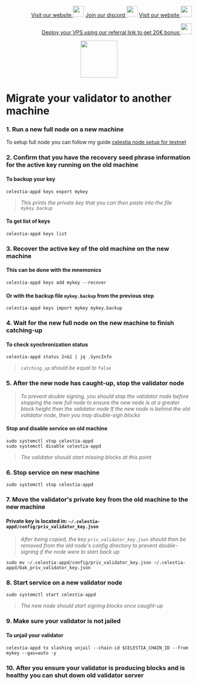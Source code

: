 <p style="font-size:14px" align="right">
<a href="https://kjnodes.com/" target="_blank">Visit our website <img src="https://user-images.githubusercontent.com/50621007/168689709-7e537ca6-b6b8-4adc-9bd0-186ea4ea4aed.png" width="30"/></a>
<a href="https://discord.gg/QmGfDKrA" target="_blank">Join our discord <img src="https://user-images.githubusercontent.com/50621007/176236430-53b0f4de-41ff-41f7-92a1-4233890a90c8.png" width="30"/></a>
<a href="https://kjnodes.com/" target="_blank">Visit our website <img src="https://user-images.githubusercontent.com/50621007/168689709-7e537ca6-b6b8-4adc-9bd0-186ea4ea4aed.png" width="30"/></a>
</p>

<p style="font-size:14px" align="right">
<a href="https://hetzner.cloud/?ref=y8pQKS2nNy7i" target="_blank">Deploy your VPS using our referral link to get 20€ bonus <img src="https://user-images.githubusercontent.com/50621007/174612278-11716b2a-d662-487e-8085-3686278dd869.png" width="30"/></a>
</p>

<p align="center">
  <img height="100" height="auto" src="https://user-images.githubusercontent.com/50621007/170463282-576375f8-fa1e-4fce-8350-6312b415b50d.png">
</p>

# Migrate your validator to another machine

### 1. Run a new full node on a new machine
To setup full node you can follow my guide [celestia node setup for testnet](https://github.com/kj89/testnet_manuals/blob/main/celestia/README.md)

### 2. Confirm that you have the recovery seed phrase information for the active key running on the old machine

#### To backup your key
```
celestia-appd keys export mykey
```
> _This prints the private key that you can then paste into the file `mykey.backup`_

#### To get list of keys
```
celestia-appd keys list
```

### 3. Recover the active key of the old machine on the new machine

#### This can be done with the mnemonics
```
celestia-appd keys add mykey --recover
```

#### Or with the backup file `mykey.backup` from the previous step
```
celestia-appd keys import mykey mykey.backup
```

### 4. Wait for the new full node on the new machine to finish catching-up

#### To check synchronization status
```
celestia-appd status 2>&1 | jq .SyncInfo
```
> _`catching_up` should be equal to `false`_

### 5. After the new node has caught-up, stop the validator node

> _To prevent double signing, you should stop the validator node before stopping the new full node to ensure the new node is at a greater block height than the validator node_
> _If the new node is behind the old validator node, then you may double-sign blocks_

#### Stop and disable service on old machine
```
sudo systemctl stop celestia-appd
sudo systemctl disable celestia-appd
```
> _The validator should start missing blocks at this point_

### 6. Stop service on new machine
```
sudo systemctl stop celestia-appd
```

### 7. Move the validator's private key from the old machine to the new machine
#### Private key is located in: `~/.celestia-appd/config/priv_validator_key.json`

> _After being copied, the key `priv_validator_key.json` should then be removed from the old node's config directory to prevent double-signing if the node were to start back up_
```
sudo mv ~/.celestia-appd/config/priv_validator_key.json ~/.celestia-appd/bak_priv_validator_key.json
```

### 8. Start service on a new validator node
```
sudo systemctl start celestia-appd
```
> _The new node should start signing blocks once caught-up_

### 9. Make sure your validator is not jailed
#### To unjail your validator
```
celestia-appd tx slashing unjail --chain-id $CELESTIA_CHAIN_ID --from mykey --gas=auto -y
```

### 10. After you ensure your validator is producing blocks and is healthy you can shut down old validator server
